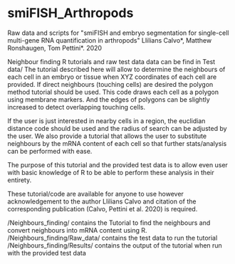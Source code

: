 # smiFISH_Arthropods
Raw data and scripts for "smiFISH and embryo segmentation for single-cell multi-gene RNA quantification in arthropods" Llilians Calvo*, Matthew Ronshaugen, Tom Pettini*.  2020

Neighbour finding R tutorials and raw test data data can be find in Test data/
The tutorial described here will allow to determine the neighbours of each cell in an embryo or tissue when XYZ coordinates of each cell are provided. 
If direct neighbours (touching cells) are desired the polygon method tutorial should be used. This code draws each cell as a polygon using membrane markers. And the edges of polygons can be slightly increased to detect overlapping touching cells. 

If the user is just interested in nearby cells in a region, the euclidian distance code should be used and the radius of search can be adjusted by the user. 
We also provide a tutorial that allows the user to substitute neighbours by the mRNA content of each cell so that further stats/analysis can be performed with ease. 

The purpose of this tutorial and the provided test data is to allow even user with basic knowledge of R to be able to perform these analysis in their entirety. 

These tutorial/code are available for anyone to use however acknowledgement to the author Llilians Calvo and citation of the corresponding publication (Calvo, Pettini et al. 2020) is required. 

/Neighbours_finding/ contains the Tutorial to find the neighbours and convert neighbours into mRNA content using R. 
/Neighbours_finding/Raw_data/ contains the test data to run the tutorial 
/Neighbours_finding/Results/ contains the output of the tutorial when run with the provided test data
